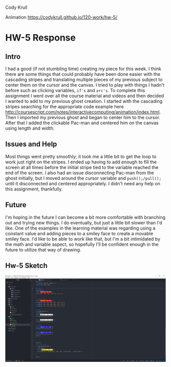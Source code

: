 Cody Krull


Animation https://codykrull.github.io/120-work/hw-5/
# HW-5 Response

## Intro
I had a good (if not stumbling time) creating my piece for this week. I think there are some things that could probably have been done easier with the cascading stripes and translating multiple pieces of my previous subject to center them on the cursor and the canvas. I tried to play with things I hadn't before such as clicking variables, ```if's``` and ```arc's```. To complete this assignment I went over all the course material and videos and then decided I wanted to add to my previous ghost creation. I started with the cascading stripes searching for the appropriate code example here http://coursescript.com/notes/interactivecomputing/animation/index.html. Then I imported my previous ghost and began to center him to the cursor. After that I added the clickable Pac-man and centered him on the canvas using length and width.


## Issues and Help
Most things went pretty smoothly; it took me a little bit to get the loop to work just right on the stripes. I ended up having to add enough to fill the screen at all times before the initial stripe tied to the variable reached the end of the screen. I also had an issue disconnecting Pac-man from the ghost initially, but I moved around the cursor variable and ```push();/pull();```  until it disconnected and centered appropriately. I didn't need any help on this assignment, thankfully.


## Future
I'm hoping in the future I can become a bit more comfortable with branching out and trying new things. I do eventually, but just a little bit slower than I'd like. One of the examples in the learning material was regarding using a constant value and adding pieces to a smiley face to create a movable smiley face. I'd like to be able to work like that, but I'm a bit intimidated by the math and variable aspect, so hopefully I'll be confident enough in the future to utilize that way of drawing.


## Hw-5 Sketch
![Hw-5 sketch screenshot](/hw-5/SketchCapturehw5.JPG)
